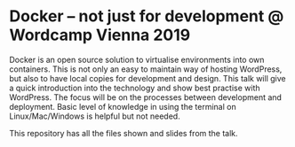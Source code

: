 # Docker – not just for development @ Wordcamp Vienna 2019

Docker is an open source solution to virtualise environments into own containers. This is not only an easy to maintain way of hosting WordPress, but also to have local copies for development and design. This talk will give a quick introduction into the technology and show best practise with WordPress. The focus will be on the processes between development and deployment. Basic level of knowledge in using the terminal on Linux/Mac/Windows is helpful but not needed.

This repository has all the files shown and slides from the talk.
